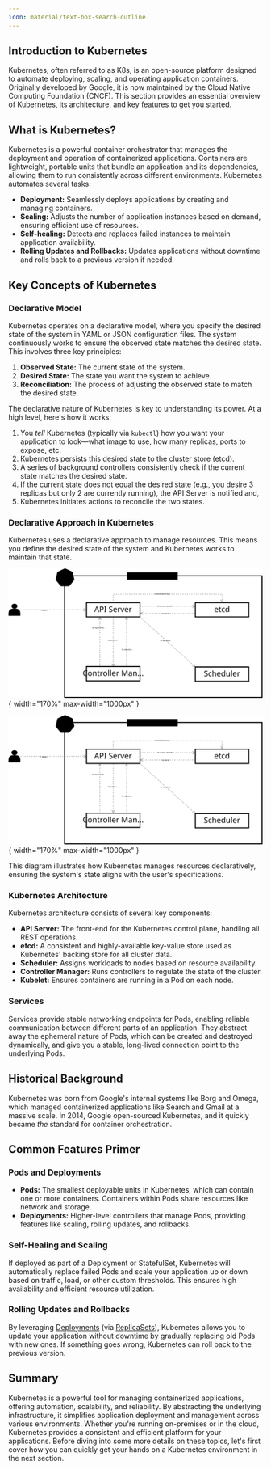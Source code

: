 ```yaml
---
icon: material/text-box-search-outline
---
```


## Introduction to Kubernetes

Kubernetes, often referred to as K8s, is an open-source platform designed to automate deploying, scaling, and operating application containers. Originally developed by Google, it is now maintained by the Cloud Native Computing Foundation (CNCF). This section provides an essential overview of Kubernetes, its architecture, and key features to get you started.

## What is Kubernetes?

Kubernetes is a powerful container orchestrator that manages the deployment and operation of containerized applications. Containers are lightweight, portable units that bundle an application and its dependencies, allowing them to run consistently across different environments. Kubernetes automates several tasks:

- **Deployment:** Seamlessly deploys applications by creating and managing containers.
- **Scaling:** Adjusts the number of application instances based on demand, ensuring efficient use of resources.
- **Self-healing:** Detects and replaces failed instances to maintain application availability.
- **Rolling Updates and Rollbacks:** Updates applications without downtime and rolls back to a previous version if needed.

## Key Concepts of Kubernetes

<h3>Declarative Model</h3>

Kubernetes operates on a declarative model, where you specify the desired state of the system in YAML or JSON configuration files. The system continuously works to ensure the observed state matches the desired state. This involves three key principles:

1. **Observed State:** The current state of the system.
2. **Desired State:** The state you want the system to achieve.
3. **Reconciliation:** The process of adjusting the observed state to match the desired state.

The declarative nature of Kubernetes is key to understanding its power. At a high level, here's how it works:

1. You *tell* Kubernetes (typically via `kubectl`) how you want your application to look—what image to use, how many replicas, ports to expose, etc.
2. Kubernetes persists this desired state to the cluster store (etcd).
3. A series of background controllers consistently check if the current state matches the desired state.
4. If the current state does not equal the desired state (e.g., you desire 3 replicas but only 2 are currently running), the API Server is notified and,
5. Kubernetes initiates actions to reconcile the two states.

<h3>Declarative Approach in Kubernetes</h3>

Kubernetes uses a declarative approach to manage resources. This means you define the desired state of the system and Kubernetes works to maintain that state.

![Kubernetes (light)](/images/declarative-light-svg.svg#only-light){ width="170%" max-width="1000px" }

![Kubernetes (dark)](/images/declarative-dark-svg.svg#only-dark){ width="170%" max-width="1000px" }


This diagram illustrates how Kubernetes manages resources declaratively, ensuring the system's state aligns with the user's specifications.

<h3>Kubernetes Architecture</h3>

Kubernetes architecture consists of several key components:

- **API Server:** The front-end for the Kubernetes control plane, handling all REST operations.
- **etcd:** A consistent and highly-available key-value store used as Kubernetes' backing store for all cluster data.
- **Scheduler:** Assigns workloads to nodes based on resource availability.
- **Controller Manager:** Runs controllers to regulate the state of the cluster.
- **Kubelet:** Ensures containers are running in a Pod on each node.

<h3>Services</h3>

Services provide stable networking endpoints for Pods, enabling reliable communication between different parts of an application. They abstract away the ephemeral nature of Pods, which can be created and destroyed dynamically, and give you a stable, long-lived connection point to the underlying Pods.

## Historical Background

Kubernetes was born from Google's internal systems like Borg and Omega, which managed containerized applications like Search and Gmail at a massive scale. In 2014, Google open-sourced Kubernetes, and it quickly became *the* standard for container orchestration.

## Common Features Primer

<h3>Pods and Deployments</h3>

- **Pods:** The smallest deployable units in Kubernetes, which can contain one or more containers. Containers within Pods share resources like network and storage.
- **Deployments:** Higher-level controllers that manage Pods, providing features like scaling, rolling updates, and rollbacks.

<h3>Self-Healing and Scaling</h3>

If deployed as part of a Deployment or StatefulSet, Kubernetes will automatically replace failed Pods and scale your application up or down based on traffic, load, or other custom thresholds. This ensures high availability and efficient resource utilization.

<h3>Rolling Updates and Rollbacks</h3>

By leveraging [Deployments](https://kubernetes.io/docs/concepts/workloads/controllers/deployment/) (via [ReplicaSets](https://kubernetes.io/docs/concepts/workloads/controllers/replicaset/)), Kubernetes allows you to update your application without downtime by gradually replacing old Pods with new ones. If something goes wrong, Kubernetes can roll back to the previous version.

## Summary

Kubernetes is a powerful tool for managing containerized applications, offering automation, scalability, and reliability. By abstracting the underlying infrastructure, it simplifies application deployment and management across various environments. Whether you're running on-premises or in the cloud, Kubernetes provides a consistent and efficient platform for your applications. Before diving into some more details on these topics, let's first cover how you can quickly get your hands on a Kubernetes environment in the next section.